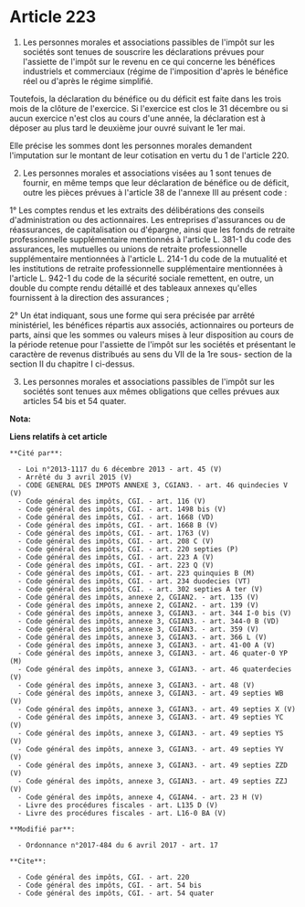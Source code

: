 # Article 223

1. Les personnes morales et associations passibles de l'impôt sur les sociétés sont tenues de souscrire les déclarations
prévues pour l'assiette de l'impôt sur le revenu en ce qui concerne les bénéfices industriels et commerciaux (régime de
l'imposition d'après le bénéfice réel ou d'après le régime simplifié.

Toutefois, la déclaration du bénéfice ou du déficit est faite dans les trois mois de la clôture de l'exercice. Si l'exercice
est clos le 31 décembre ou si aucun exercice n'est clos au cours d'une année, la déclaration est à déposer au plus tard le
deuxième jour ouvré suivant le 1er mai.

Elle précise les sommes dont les personnes morales demandent l'imputation sur le montant de leur cotisation en vertu du 1 de
l'article 220.

2. Les personnes morales et associations visées au 1 sont tenues de fournir, en même temps que leur déclaration de bénéfice
ou de déficit, outre les pièces prévues à l'article 38 de l'annexe III au présent code :

1° Les comptes rendus et les extraits des délibérations des conseils d'administration ou des actionnaires. Les entreprises
d'assurances ou de réassurances, de capitalisation ou d'épargne, ainsi que les fonds de retraite professionnelle
supplémentaire mentionnés à l'article L. 381-1 du code des assurances, les mutuelles ou unions de retraite professionnelle
supplémentaire mentionnées à l'article L. 214-1 du code de la mutualité et les institutions de retraite professionnelle
supplémentaire mentionnées à l'article L. 942-1 du code de la sécurité sociale remettent, en outre, un double du compte rendu
détaillé et des tableaux annexes qu'elles fournissent à la direction des assurances ;

2° Un état indiquant, sous une forme qui sera précisée par arrêté ministériel, les bénéfices répartis aux associés,
actionnaires ou porteurs de parts, ainsi que les sommes ou valeurs mises à leur disposition au cours de la période retenue
pour l'assiette de l'impôt sur les sociétés et présentant le caractère de revenus distribués au sens du VII de la 1re sous-
section de la section II du chapitre I ci-dessus.

3. Les personnes morales et associations passibles de l'impôt sur les sociétés sont tenues aux mêmes obligations que celles
prévues aux articles 54 bis et 54 quater.

**Nota:**



**Liens relatifs à cet article**

	**Cité par**:

	  - Loi n°2013-1117 du 6 décembre 2013 - art. 45 (V)
	  - Arrêté du 3 avril 2015 (V)
	  - CODE GENERAL DES IMPOTS ANNEXE 3, CGIAN3. - art. 46 quindecies V (V)
	  - Code général des impôts, CGI. - art. 116 (V)
	  - Code général des impôts, CGI. - art. 1498 bis (V)
	  - Code général des impôts, CGI. - art. 1668 (VD)
	  - Code général des impôts, CGI. - art. 1668 B (V)
	  - Code général des impôts, CGI. - art. 1763 (V)
	  - Code général des impôts, CGI. - art. 208 C (V)
	  - Code général des impôts, CGI. - art. 220 septies (P)
	  - Code général des impôts, CGI. - art. 223 A (V)
	  - Code général des impôts, CGI. - art. 223 Q (V)
	  - Code général des impôts, CGI. - art. 223 quinquies B (M)
	  - Code général des impôts, CGI. - art. 234 duodecies (VT)
	  - Code général des impôts, CGI. - art. 302 septies A ter (V)
	  - Code général des impôts, annexe 2, CGIAN2. - art. 135 (V)
	  - Code général des impôts, annexe 2, CGIAN2. - art. 139 (V)
	  - Code général des impôts, annexe 3, CGIAN3. - art. 344 I-0 bis (V)
	  - Code général des impôts, annexe 3, CGIAN3. - art. 344-0 B (VD)
	  - Code général des impôts, annexe 3, CGIAN3. - art. 359 (V)
	  - Code général des impôts, annexe 3, CGIAN3. - art. 366 L (V)
	  - Code général des impôts, annexe 3, CGIAN3. - art. 41-00 A (V)
	  - Code général des impôts, annexe 3, CGIAN3. - art. 46 quater-0 YP (M)
	  - Code général des impôts, annexe 3, CGIAN3. - art. 46 quaterdecies (V)
	  - Code général des impôts, annexe 3, CGIAN3. - art. 48 (V)
	  - Code général des impôts, annexe 3, CGIAN3. - art. 49 septies WB (V)
	  - Code général des impôts, annexe 3, CGIAN3. - art. 49 septies X (V)
	  - Code général des impôts, annexe 3, CGIAN3. - art. 49 septies YC (V)
	  - Code général des impôts, annexe 3, CGIAN3. - art. 49 septies YS (V)
	  - Code général des impôts, annexe 3, CGIAN3. - art. 49 septies YV (V)
	  - Code général des impôts, annexe 3, CGIAN3. - art. 49 septies ZZD (V)
	  - Code général des impôts, annexe 3, CGIAN3. - art. 49 septies ZZJ (V)
	  - Code général des impôts, annexe 4, CGIAN4. - art. 23 H (V)
	  - Livre des procédures fiscales - art. L135 D (V)
	  - Livre des procédures fiscales - art. L16-0 BA (V)

	**Modifié par**:

	  - Ordonnance n°2017-484 du 6 avril 2017 - art. 17

	**Cite**:

	  - Code général des impôts, CGI. - art. 220
	  - Code général des impôts, CGI. - art. 54 bis
	  - Code général des impôts, CGI. - art. 54 quater
